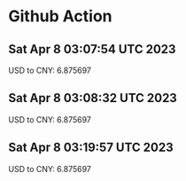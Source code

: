 # Github Action
## Sat Apr  8 03:07:54 UTC 2023
USD to CNY: 6.875697
## Sat Apr  8 03:08:32 UTC 2023
USD to CNY: 6.875697
## Sat Apr  8 03:19:57 UTC 2023
USD to CNY: 6.875697
